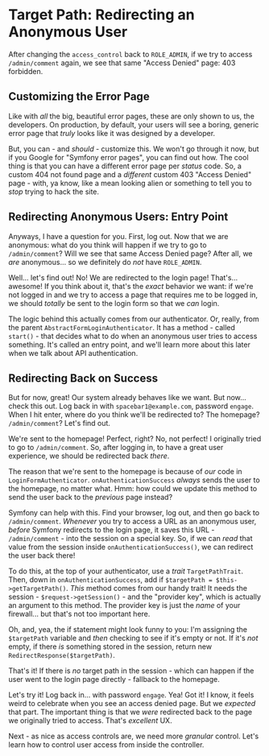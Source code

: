 # Target Path: Redirecting an Anonymous User

After changing the `access_control` back to `ROLE_ADMIN`, if we try to access
`/admin/comment` again, we see that same "Access Denied" page: 403 forbidden.

## Customizing the Error Page

Like with *all* the big, beautiful error pages, these are only shown to us, the developers.
On production, by default, your users will see a boring, generic error page that
*truly* looks like it was designed by a developer.

But, you can - and *should* - customize this. We won't go through it now, but if
you Google for "Symfony error pages", you can find out how. The cool thing is that
you can have a different error page per *status* code. So, a custom 404 not found
page and a *different* custom 403 "Access Denied" page - with, ya know, like a mean
looking alien or something to tell you to *stop* trying to hack the site.

## Redirecting Anonymous Users: Entry Point

Anyways, I have a question for you. First, log out. Now that we are anonymous:
what do you think will happen if we try to go to `/admin/comment`? Will we see that
same Access Denied page? After all, we *are* anonymous... so we definitely do *not*
have `ROLE_ADMIN`.

Well... let's find out! No! We are redirected to the login page! That's... awesome!
If you think about it, that's the *exact* behavior we want: if we're not logged
in and we try to access a page that requires me to be logged in, we should *totally*
be sent to the login form so that we *can* login.

The logic behind this actually comes from our authenticator. Or, really, from the
parent `AbstractFormLoginAuthenticator`. It has a method - called `start()` - that
decides what to do when an anonymous user tries to access something. It's called
an entry point, and we'll learn more about this later when we talk about API authentication.

## Redirecting Back on Success

But for now, great! Our system already behaves like we want. But now... check this
out. Log back in with `spacebar1@example.com`, password `engage`. When I hit
enter, where do you think we'll be redirected to? The homepage? `/admin/comment`?
Let's find out.

We're sent to the homepage! Perfect, right? No, not perfect! I originally tried to
go to `/admin/comment`. So, after logging in, to have a great user experience, we
should be redirected back *there*.

The reason that we're sent to the homepage is because of *our* code in
`LoginFormAuthenticator`. `onAuthenticationSuccess` *always* sends the user to the
homepage, no matter what. Hmm: how could we update this method to send the user back
to the *previous* page instead?

Symfony can help with this. Find your browser, log out, and then go back to
`/admin/comment`. *Whenever* you try to access a URL as an anonymous user, *before*
Symfony redirects to the login page, it saves this URL - `/admin/comment` - into
the session on a special key. So, if we can *read* that value from the session
inside `onAuthenticationSuccess()`, we can redirect the user back there!

To do this, at the top of your authenticator, use a *trait* `TargetPathTrait`.
Then, down in `onAuthenticationSuccess`, add if `$targetPath = $this->getTargetPath()`.
*This* method comes from our handy trait! It needs the session - `$request->getSession()` -
and the "provider key", which is actually an argument to this method.  The provider
key is just the *name* of your firewall... but that's not too important here.

Oh, and, yea, the if statement might look funny to you: I'm assigning the `$targetPath`
variable and *then* checking to see if it's empty or not. If it's *not* empty, if
there *is* something stored in the session, return new `RedirectResponse($targetPath)`.

That's it! If there is *no* target path in the session - which can happen if the
user went to the login page directly - fallback to the homepage.

Let's try it! Log back in... with password `engage`. Yea! Got it! I know, it feels
weird to celebrate when you see an access denied page. But we *expected* that part.
The important thing is that we *were* redirected back to the page we originally
tried to access. That's *excellent* UX.

Next - as nice as access controls are, we need more *granular* control.
Let's learn how to control user access from inside the controller.
